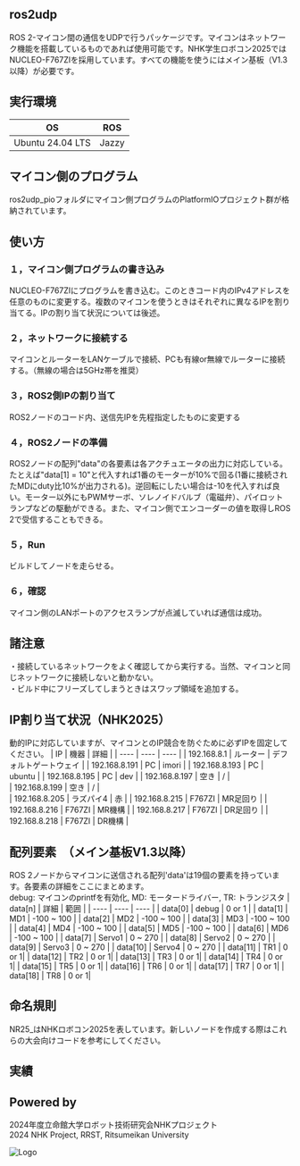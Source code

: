 ## ros2udp
ROS 2-マイコン間の通信をUDPで行うパッケージです。マイコンはネットワーク機能を搭載しているものであれば使用可能です。NHK学生ロボコン2025ではNUCLEO-F767ZIを採用しています。すべての機能を使うにはメイン基板（V1.3以降）が必要です。

## 実行環境 
| OS | ROS | 
| ---- | ---- | 
| Ubuntu 24.04 LTS | Jazzy | 

## マイコン側のプログラム 
ros2udp_pioフォルダにマイコン側プログラムのPlatformIOプロジェクト群が格納されています。

## 使い方
### １，マイコン側プログラムの書き込み
NUCLEO-F767ZIにプログラムを書き込む。このときコード内のIPv4アドレスを任意のものに変更する。複数のマイコンを使うときはそれぞれに異なるIPを割り当てる。IPの割り当て状況については後述。
### ２，ネットワークに接続する
マイコンとルーターをLANケーブルで接続、PCも有線or無線でルーターに接続する。（無線の場合は5GHz帯を推奨）  
### ３，ROS2側IPの割り当て
ROS2ノードのコード内、送信先IPを先程指定したものに変更する  
### ４，ROS2ノードの準備
ROS2ノードの配列"data"の各要素は各アクチュエータの出力に対応している。たとえば"data[1] = 10"と代入すれば1番のモーターが10%で回る(1番に接続されたMDにduty比10%が出力される)。逆回転にしたい場合は-10を代入すれば良い。モーター以外にもPWMサーボ、ソレノイドバルブ（電磁弁）、パイロットランプなどの駆動ができる。また、マイコン側でエンコーダーの値を取得しROS 2で受信することもできる。
### ５，Run
ビルドしてノードを走らせる。  
### ６，確認
マイコン側のLANポートのアクセスランプが点滅していれば通信は成功。  

## 諸注意
・接続しているネットワークをよく確認してから実行する。当然、マイコンと同じネットワークに接続しないと動かない。  
・ビルド中にフリーズしてしまうときはスワップ領域を追加する。


## IP割り当て状況（NHK2025）
動的IPに対応していますが、マイコンとのIP競合を防ぐために必ずIPを固定してください。
| IP | 機器 | 詳細 |
| ---- | ---- | ---- |
| 192.168.8.1 | ルーター | デフォルトゲートウェイ |
| 192.168.8.191 | PC | imori | 
| 192.168.8.193 | PC | ubuntu | 
| 192.168.8.195 | PC | dev | 
| 192.168.8.197 | 空き | / |  
| 192.168.8.199 | 空き | / |   
| 192.168.8.205 | ラズパイ4 | 赤 | 
| 192.168.8.215 | F767ZI | MR足回り |
| 192.168.8.216 | F767ZI | MR機構 |
| 192.168.8.217 | F767ZI | DR足回り |
| 192.168.8.218 | F767ZI | DR機構 |

## 配列要素　（メイン基板V1.3以降）
ROS 2ノードからマイコンに送信される配列'data'は19個の要素を持っています。各要素の詳細をここにまとめます。  
debug: マイコンのprintfを有効化, MD: モータードライバー, TR: トランジスタ
| data[n] | 詳細 | 範囲 |
| ---- | ---- | ---- |
| data[0] | debug | 0 or 1 |
| data[1] | MD1 | -100 ~ 100 |
| data[2] | MD2 | -100 ~ 100 |
| data[3] | MD3 | -100 ~ 100 |
| data[4] | MD4 | -100 ~ 100 |
| data[5] | MD5 | -100 ~ 100 |
| data[6] | MD6 | -100 ~ 100 |
| data[7] | Servo1 | 0 ~ 270 |
| data[8] | Servo2 | 0 ~ 270 |
| data[9] | Servo3 | 0 ~ 270 |
| data[10] | Servo4 | 0 ~ 270 |
| data[11] | TR1 | 0 or 1|
| data[12] | TR2 | 0 or 1|
| data[13] | TR3 | 0 or 1|
| data[14] | TR4 | 0 or 1|
| data[15] | TR5 | 0 or 1|
| data[16] | TR6 | 0 or 1|
| data[17] | TR7 | 0 or 1|
| data[18] | TR8 | 0 or 1|



## 命名規則
NR25_はNHKロボコン2025を表しています。新しいノードを作成する際はこれらの大会向けコードを参考にしてください。

## 実績

## Powered by
2024年度立命館大学ロボット技術研究会NHKプロジェクト  
2024 NHK Project, RRST, Ritsumeikan University 

![Logo](https://www.rrst.jp/img/logo.png)
